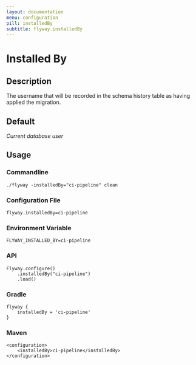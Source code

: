 ```yaml
---
layout: documentation
menu: configuration
pill: installedBy
subtitle: flyway.installedBy
---
```


# Installed By

## Description
The username that will be recorded in the schema history table as having applied the migration.

## Default
<i>Current database user</i>

## Usage

### Commandline
```
./flyway -installedBy="ci-pipeline" clean
```

### Configuration File
```
flyway.installedBy=ci-pipeline
```

### Environment Variable
```
FLYWAY_INSTALLED_BY=ci-pipeline
```

### API
```
Flyway.configure()
    .installedBy("ci-pipeline")
    .load()
```

### Gradle
```
flyway {
    installedBy = 'ci-pipeline'
}
```

### Maven
```
<configuration>
    <installedBy>ci-pipeline</installedBy>
</configuration>
```